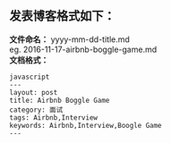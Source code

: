 ## 发表博客格式如下：
**文件命名：** yyyy-mm-dd-title.md</br>
eg. 2016-11-17-airbnb-boggle-game.md</br>
**文档格式：** </br>
``` 
javascript
---
layout: post
title: Airbnb Boggle Game
category: 面试
tags: Airbnb,Interview
keywords: Airbnb,Interview,Boogle Game
---
```
